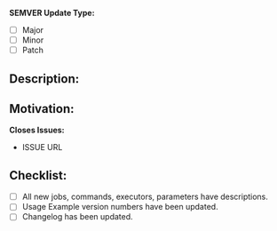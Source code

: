 
**SEMVER Update Type:**

- [ ] Major
- [ ] Minor
- [ ] Patch

## Description:

<!---
  Describe your changes in detail, preferably in an imperative mood,
  i.e., "add `commandA` to `jobB`"
 -->

## Motivation:

<!---
  Share any open issues this PR references or otherwise describe the motivation to submit this pull request.
 -->

 **Closes Issues:**
 
-  ISSUE URL

## Checklist:

<!--
	Thank you for contributing to CircleCI Orbs!
	before submitting your a request, please go through the following
	items and place an x in the [ ] if they have been completed
-->

- [ ] All new jobs, commands, executors, parameters have descriptions.
- [ ] Usage Example version numbers have been updated.
- [ ] Changelog has been updated.

